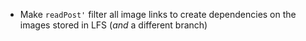 
- Make `readPost'` filter all image links to create dependencies on the images stored in LFS (*and* a different branch)
